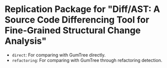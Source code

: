 # Replication Package for "Diff/AST: A Source Code Differencing Tool for Fine-Grained Structural Change Analysis"

* `direct`: For comparing with GumTree directly.
* `refactoring`: For comparing with GumTree through refactoring detection.